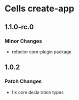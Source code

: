 # Cells create-app

## 1.1.0-rc.0

### Minor Changes

- refactor core-plugin package

## 1.0.2

### Patch Changes

- fix core declaration types
